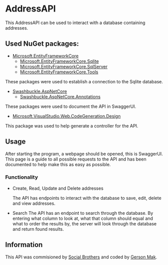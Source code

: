 # AddressAPI

This AddressAPI can be used to interact with a database containing addresses.

## Used NuGet packages:
- [Microsoft.EntityFrameworkCore](https://www.nuget.org/packages/Microsoft.EntityFrameworkCore/5.0.9)
    - [Microsoft.EntityFrameworkCore.Sqlite](https://www.nuget.org/packages/Microsoft.EntityFrameworkCore.Sqlite/5.0.9)
    - [Microsoft.EntityFrameworkCore.SqlServer](https://www.nuget.org/packages/Microsoft.EntityFrameworkCore.SqlServer/5.0.9)
    - [Microsoft.EntityFrameworkCore.Tools](https://www.nuget.org/packages/Microsoft.EntityFrameworkCore.Tools/5.0.9)

These packages were used to establish a connection to the Sqlite database.

- [Swashbuckle.AspNetCore](https://www.nuget.org/packages/Swashbuckle.AspNetCore/6.1.5)
    - [Swashbuckle.AspNetCore.Annotations](https://www.nuget.org/packages/Swashbuckle.AspNetCore.Annotations/6.1.5)

These packages were used to document the API in SwaggerUI.

- [Microsoft.VisualStudio.Web.CodeGeneration.Design](https://www.nuget.org/packages/Microsoft.VisualStudio.Web.CodeGeneration.Design/5.0.2)

This package was used to help generate a controller for the API.

## Usage

After starting the program, a webpage should be opened, this is SwaggerUI. This page is a guide to all possible requests to the API and has been documented to help make this as easy as possible.

### Functionality

- Create, Read, Update and Delete addresses

    The API has endpoints to interact with the database to save, edit, delete and view addresses.

- Search
    The API has an endpoint to search through the database. By entering what column to look at, what that column should equal and what to order the results by, the server will look through the database and return found results.

## Information
This API was commisioned by [Social Brothers](https://www.socialbrothers.nl) and coded by [Gerson Mak](https://www.linkedin.com/in/gerson-mak).
